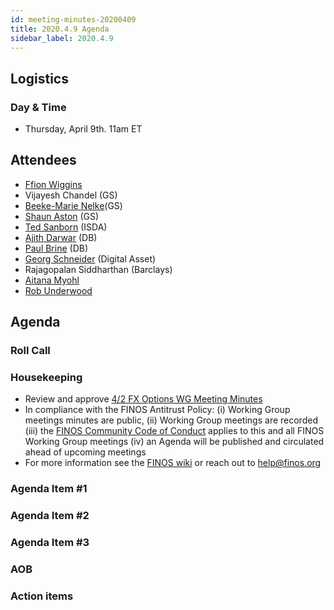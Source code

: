```yaml
---
id: meeting-minutes-20200409
title: 2020.4.9 Agenda
sidebar_label: 2020.4.9
---
```


## Logistics 
### Day & Time
* Thursday, April 9th. 11am ET

## Attendees

* [Ffion Wiggins](https://github.com/ffionwiggins)
* Vijayesh Chandel (GS)
* [Beeke-Marie Nelke](https://github.com/beekemarie)(GS)
* [Shaun Aston](https://github.com/astonGS) (GS)
* [Ted Sanborn](https://github.com/TSanborn-ISDA) (ISDA)
* [Ajith Darwar](https://github.com/AJ73) (DB)
* [Paul Brine](https://github.com/brinepa) (DB)
* [Georg Schneider](https://github.com/GeorgSchneider) (Digital Asset)
* Rajagopalan Siddharthan (Barclays)
* [Aitana Myohl](https://github.com/aitana16) 
* [Rob Underwood](https://github.com/brooklynrob) 

## Agenda

### Roll Call

### Housekeeping
* Review and approve [4/2 FX Options WG Meeting Minutes](https://github.com/finos/alloy/blob/master/meeting-minutes/fx-options-wg/2020.4.2-fx-options-wg-meeting.md)
* In compliance with the FINOS Antitrust Policy: (i) Working Group meetings minutes are public, (ii) Working Group meetings are recorded (iii) the [FINOS Community Code of Conduct](https://www.finos.org/code-of-conduct) applies to this and all FINOS Working Group meetings (iv) an Agenda will be published and circulated ahead of upcoming meetings
* For more information see the [FINOS wiki](https://finosfoundation.atlassian.net/wiki/spaces/FINOS/pages/80642059/Community+Handbook#CommunityHandbook-WorkingGroup-LevelGovernance) or reach out to help@finos.org

### Agenda Item #1

### Agenda Item #2

### Agenda Item #3

### AOB

### Action items

